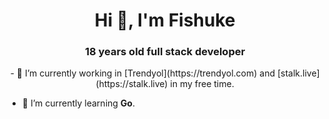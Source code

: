 <h1 align="center">Hi 👋, I'm Fishuke</h1>
<h3 align="center">18 years old full stack developer</h3>

<p align="center"> 
- 🔭 I’m currently working in [Trendyol](https://trendyol.com) and [stalk.live](https://stalk.live) in my free time.

- 🌱 I’m currently learning **Go**.
</p>
